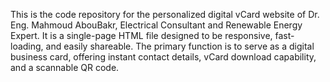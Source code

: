 This is the code repository for the personalized digital vCard website of Dr. Eng. Mahmoud AbouBakr, Electrical Consultant and Renewable Energy Expert. It is a single-page HTML file designed to be responsive, fast-loading, and easily shareable.
The primary function is to serve as a digital business card, offering instant contact details, vCard download capability, and a scannable QR code.
